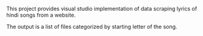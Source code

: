 This project provides visual studio implementation of data
scraping lyrics of hindi songs from a website.

The output is a list of files categorized by starting letter of the song.


